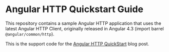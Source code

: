 # Angular HTTP Quickstart Guide

This repository contains a sample Angular HTTP application that uses the latest Angular HTTP Client, originally released in Angular 4.3 (import barrel `@angular/common/http`).

This is the support code for the [Angular HTTP QuickStart](http://blog.angular-university.io/angular-http) blog post.
